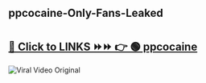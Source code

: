 
 ## ppcocaine-Only-Fans-Leaked

# <h2><a href="https://clipsfans.com/ppcocaine&ref=git">🔗 Click to LINKS ⏩⏩ 👉 🟢 ppcocaine </a></h2>

<a href="https://clipsfans.com/ppcocaine&ref=git" rel="nofollow" data-target="animated-image.originalLink"><img src="https://i.ibb.co.com/xMMVF88/686577567.gif" alt="Viral Video Original" style="max-width: 100%; display: inline-block;" data-target="animated-image.originalImage"></a>
